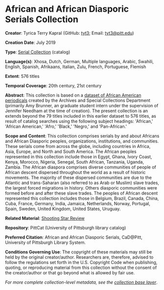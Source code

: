 # African and African Diasporic Serials Collection 

**Creator**: Tyrica Terry Kapral (GitHub: [tyt3](https://github.com/tyt3); Email: [tyt3@pitt.edu](mailto:tyt3@pitt.edu))

**Creation Date**: July 2019

**Type**: [Serial Collection](https://github.com/CaDatPitt/documentation/blob/master/data-dictionary/serial-collections.md) (catalog)

**Language(s)**: Xhosa, Dutch, German, Multiple languages, Arabic, Swahili, English, Spanish, Afrikaans, Italian, Zulu, French, Portuguese, Flemish

**Extent**: 576 titles

**Temporal Coverage**: 20th century, 21st century

**Abstract**: This collection is based on a [dataset of African American periodicals](https://pitt.app.box.com/s/ax4qyyuyv4to25cdfvwegh7masoegqeyl) created by the
Archives and Special Collections Department (primarily Amy Brunner, an graduate student intern under the supervision of Jennifer Needham at the time of creation). The
present collection is an extends beyond the 79 titles included in this earlier dataset to 576 titles, as result of catalog searches using the following subject headings:
'African,' 'African American,' 'Afro,' 'Black,' 'Negro,' and 'Pan-African.'

**Scope and Content**: This collection comprises serials by and about Africans and African Diasporic peoples, organizations, institutions, and communities. These serials come from across the globe, including countries in Africa, Asia, Europe, and North and South America. The African peoples represented in this collection include those in Egypt, Ghana, Ivory Coast, Kenya, Morocco, Nigeria, Senegal, South African, Tanzania, Uganda, Zambia. The African diaspora comprises diverse communities of people of African descent dispersed throughout the world as a result of historic movements. The majority of these dispersed communities are due to the Atlantic and trans-Saharan (also referred to as Arab or Muslim) slave trades, the largest forced migrations in history. Others diasporic communities were formed before and after these slave trades. The peoples of African descent represented this collection includes those in Belgium, Brazil, Canada, China, Cuba, France, Germany, India, Jamaica, Netherlands, Norway, Portugal, Spain, Sweden, United Kingdom, United States, Uruguay.

**Related Material**: [Shooting Star Review](https://github.com/CaDatPitt/data-layers/tree/master/base-layers/shooting-star-review)

**Repository**: PittCat (University of Pittsburgh library catalog)

**Preferred Citation**: African and African Diasporic Serials, CaD@Pitt, University of Pittsburgh Library System.

**Conditions Governing Use**: The copyright of these materials may still be held by the original creator/author. Researchers are, therefore, advised to follow the regulations set forth in the U.S. Copyright Code when publishing, quoting, or reproducing material from this collection without the consent of the creator/author or that go beyond what is allowed by fair use.

_For more complete collection-level metadata, see the [collection base layer](https://github.com/CaDatPitt/data-layers/blob/master/base-layers/african-and-african-diasporic-serials/african-and-african-diasporic-serials_collection-base-layer.csv)_.
